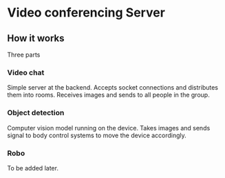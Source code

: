 # Video conferencing Server

## How it works

Three parts

### Video chat

Simple server at the backend. Accepts socket connections and distributes them into rooms. Receives images and sends to all people in the group.

### Object detection

Computer vision model running on the device. Takes images and sends signal to body control systems to move the device accordingly.

### Robo

To be added later.
